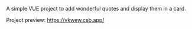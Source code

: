 A simple VUE project to add wonderful quotes and display them in a card.

Project preview: https://vkwew.csb.app/
